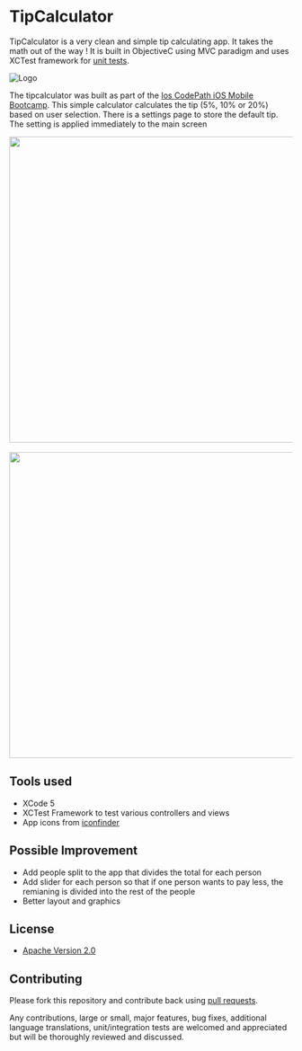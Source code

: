 # TipCalculator

TipCalculator is a very clean and simple tip calculating app. It takes the math out of the way ! It is built in ObjectiveC using MVC paradigm and uses XCTest framework for [unit tests](https://github.com/8indaas/iostipcalculator/blob/master/tipcalculatorTests/tipcalculatorTests.m).

![Logo](http://imgur.com/EURcqum.png)

The tipcalculator was built as part of the [Ios CodePath iOS Mobile Bootcamp](http://thecodepath.com/iosbootcamp). This simple calculator calculates the tip (5%, 10% or 20%) based on user selection. There is a settings page to store the default tip. The setting is applied immediately to the main screen<br/>

<img src="http://i.imgur.com/7wJxVvN.png" height="545" />
&nbsp;&nbsp;
<img src="http://imgur.com/EezsnjN.png" height="545" />
<br/>

## Tools used
* XCode 5
* XCTest Framework to test various controllers and views
* App icons from [iconfinder](https://www.iconfinder.com/icons/48742/calculator_icon#size=128)

## Possible Improvement
* Add people split to the app that divides the total for each person
* Add slider for each person so that if one person wants to pay less, the remianing is divided into the rest of the people
* Better layout and graphics

## License

* [Apache Version 2.0](http://www.apache.org/licenses/LICENSE-2.0.html)

## Contributing

Please fork this repository and contribute back using
[pull requests](https://github.com/8indaas/iostipcalculator/pulls).

Any contributions, large or small, major features, bug fixes, additional
language translations, unit/integration tests are welcomed and appreciated
but will be thoroughly reviewed and discussed.
